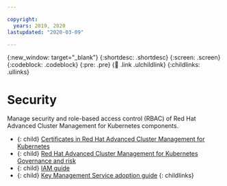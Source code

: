 ```yaml
---

copyright:
  years: 2019, 2020
lastupdated: "2020-03-09"

---
```


{:new_window: target="_blank"}
{:shortdesc: .shortdesc}
{:screen: .screen}
{:codeblock: .codeblock}
{:pre: .pre}
{:child: .link .ulchildlink}
{:childlinks: .ullinks}

# Security

Manage security and role-based access control (RBAC) of Red Hat Advanced Cluster Management for Kubernetes components.

- {: child} [Certificates in Red Hat Advanced Cluster Management for Kubernetes](../cert_manager/certificates.md)
- {: child} [Red Hat Advanced Cluster Management for Kubernetes Governance and risk](../compliance/compliance_intro.md)
- {: child} [IAM guide](../../iam/3.4.0/admin.md) <!--will this be applicable? I believe it should be removed, but i am not sure. I know that only IAM controller will be used-->
- {: child} [Key Management Service adoption guide](../mcm_user_management/kms_guide.md)
{: childlinks}

